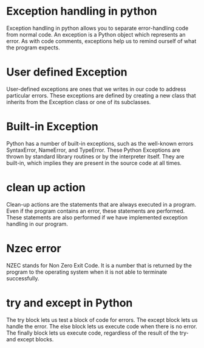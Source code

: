 # Exception handling in python 
Exception handling in python allows you to separate error-handling code from normal code. An exception is a Python object which represents an error. As with code comments, exceptions help us to remind ourself of what the program expects.  


# User defined Exception
User-defined exceptions are ones that we writes in our code to address particular errors. These exceptions are defined by creating a new class that inherits from the Exception class or one of its subclasses.


# Built-in Exception
Python has a number of built-in exceptions, such as the well-known errors SyntaxError, NameError, and TypeError. These Python Exceptions are thrown by standard library routines or by the interpreter itself. They are built-in, which implies they are present in the source code at all times.

# clean up action
Clean-up actions are the statements that are always executed in a program. Even if the program contains an error, these statements are performed. These statements are also performed if we have implemented exception handling in our program.

# Nzec error
NZEC stands for Non Zero Exit Code. It is a number that is returned by the program to the operating system when it is not able to terminate successfully.

# try and except in Python
The try block lets us test a block of code for errors. The except block lets us handle the error. The else block lets us execute code when there is no error. The finally block lets us execute code, regardless of the result of the try- and except blocks.
